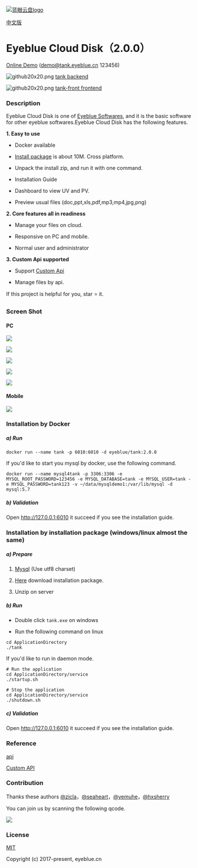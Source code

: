 [![蓝眼云盘logo](https://raw.githubusercontent.com/eyebluecn/tank/master/build/doc/img/logo.png)](https://github.com/eyebluecn/tank)

[中文版](./README_EN.md)

# Eyeblue Cloud Disk（2.0.0）

[Online Demo](https://tank.eyeblue.cn) (demo@tank.eyeblue.cn 123456)

![](https://tank.eyeblue.cn/api/alien/download/df372827-ba56-415e-42d1-0e3a34fdb2a1/github20x20.png "github20x20.png") [tank backend](https://github.com/eyebluecn/tank)

![](https://tank.eyeblue.cn/api/alien/download/df372827-ba56-415e-42d1-0e3a34fdb2a1/github20x20.png "github20x20.png") [tank-front frontend](https://github.com/eyebluecn/tank-front)

### Description
Eyeblue Cloud Disk is one of [Eyeblue Softwares](https://github.com/eyebluecn), and it is the basic software for other eyeblue softwares.Eyeblue Cloud Disk has the following features.

**1. Easy to use**

- Docker available

- [Install package](https://github.com/eyebluecn/tank/releases) is about 10M. Cross platform.

- Unpack the install zip, and run it with one command.

- Installation Guide

- Dashboard to view UV and PV.

- Preview usual files (doc,ppt,xls,pdf,mp3,mp4,jpg,png)

**2. Core features all in readiness**

- Manage your files on cloud.

- Responsive on PC and mobile.

- Normal user and administrator 

**3. Custom Api supported**

- Support [Custom Api](https://github.com/eyebluecn/tank/blob/master/build/doc/alien_zh.md)

- Manage files by api.

If this project is helpful for you, star ⭐ it.

### Screen Shot

#### PC

![](./build/doc/img/tank0.png)

![](./build/doc/img/tank1.png)

![](./build/doc/img/tank2.png)

![](./build/doc/img/tank3.png)

![](./build/doc/img/tank4.png)

#### Mobile

![](./build/doc/img/mobile.png)


### Installation by Docker

##### a) Run
```
docker run --name tank -p 6010:6010 -d eyeblue/tank:2.0.0
```
If you'd like to start you mysql by docker, use the following command.
```
docker run --name mysql4tank -p 3306:3306 -e MYSQL_ROOT_PASSWORD=123456 -e MYSQL_DATABASE=tank -e MYSQL_USER=tank -e MYSQL_PASSWORD=tank123 -v ~/data/mysqldemo1:/var/lib/mysql -d mysql:5.7
```

##### b) Validation
Open http://127.0.0.1:6010 it succeed if you see the installation guide.

### Installation by installation package (windows/linux almost the same)

##### a) Prepare

1. [Mysql](https://www.mysql.com/downloads/) (Use utf8 charset)

2. [Here](https://github.com/eyebluecn/tank/releases) download installation package.

3. Unzip on server

##### b) Run

- Double click `tank.exe` on windows

- Run the following command on linux 

```
cd ApplicationDirectory
./tank
```

If you'd like to run in daemon mode.
```shell
# Run the application
cd ApplicationDirectory/service
./startup.sh

# Stop the application
cd ApplicationDirectory/service
./shutdown.sh

```

##### c) Validation

Open http://127.0.0.1:6010 it succeed if you see the installation guide.

### Reference

[api](https://github.com/eyebluecn/tank/blob/master/build/doc/api_zh.md)

[Custom API](https://github.com/eyebluecn/tank/blob/master/build/doc/alien_zh.md)

### Contribution

Thanks these authors [@zicla](https://github.com/zicla)，[@seaheart](https://github.com/seaheart)，[@yemuhe](https://github.com/yemuhe)，[@hxsherry](https://github.com/hxsherry)

You can join us by scanning the following qcode.

![](./build/doc/img/dingding.jpg)

### License

[MIT](http://opensource.org/licenses/MIT)

Copyright (c) 2017-present, eyeblue.cn
